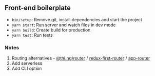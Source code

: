 ## Front-end boilerplate

+ `bin/setup`: Remove git, install dependencies and start the project
+ `yarn start`: Run server and watch files in dev mode
+ `yarn build`: Create build for production
+ `yarn test`: Run tests

### Notes
1. Routing alternatives - [@thi.ng/router](https://github.com/thi-ng/umbrella/tree/master/packages/router) / [redux-first-router](https://github.com/faceyspacey/redux-first-router) / [app-router](https://github.com/erikringsmuth/app-router)  
4. Add serverless
5. Add CLI option

